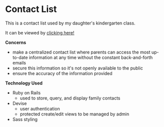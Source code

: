 # Contact List

This is a contact list used by my daughter's kindergarten class.

It can be viewed by [clicking here!](https://www.burleson-contact-list.herokuapp.com)

**Concerns**

- make a centralized contact list where parents can access the most up-to-date information at any time without the constant back-and-forth emails
- secure this information so it's not openly available to the public
- ensure the accuracy of the information provided

**Technology Used**

- Ruby on Rails
  - used to store, query, and display family contacts
- Devise
  - user authentication
  - protected create/edit views to be managed by admin
- Sass styling
